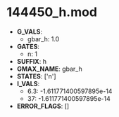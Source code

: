 # 144450_h.mod

- **G_VALS**:
  - gbar_h: 1.0
- **GATES**:
  - n: 1
- **SUFFIX**: h
- **GMAX_NAME**: gbar_h
- **STATES**: ['n']
- **I_VALS**:
  - 6.3: -1.611771400597895e-14
  - 37: -1.611771400597895e-14
- **ERROR_FLAGS**: []
